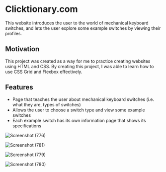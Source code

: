 # Clicktionary.com
This website introduces the user to the world of mechanical keyboard switches, and lets the user explore some example switches by viewing their profiles.
## Motivation
This project was created as a way for me to practice creating websites using HTML and CSS. By creating this project, I was able to learn how to use CSS Grid and Flexbox effectively.
## Features
- Page that teaches the user about mechanical keyboard switches (i.e. what they are, types of switches)
- Allows the user to choose a switch type and view some example switches
- Each example switch has its own information page that shows its specifications

![Screenshot (776)](https://user-images.githubusercontent.com/56172352/109105213-72cf7700-76fb-11eb-8434-1e7b9f021d73.png)

![Screenshot (781)](https://user-images.githubusercontent.com/56172352/109105304-a7dbc980-76fb-11eb-9439-c3fbabf7acd1.png)

![Screenshot (779)](https://user-images.githubusercontent.com/56172352/109105220-77942b00-76fb-11eb-8bbe-038bb7825ae9.png)

![Screenshot (780)](https://user-images.githubusercontent.com/56172352/109105223-795dee80-76fb-11eb-94ad-60beb2461c5c.png)
